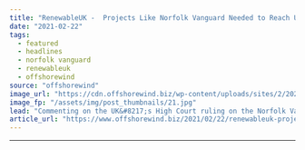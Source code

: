 ```yaml
---
title: "RenewableUK -  Projects Like Norfolk Vanguard Needed to Reach UK’s Offshore Wind Target"
date: "2021-02-22"
tags: 
  - featured
  - headlines
  - norfolk vanguard
  - renewableuk
  - offshorewind
source: "offshorewind"
image_url: "https://cdn.offshorewind.biz/wp-content/uploads/sites/2/2021/02/22110002/Vattenfall_illustration.jpg"
image_fp: "/assets/img/post_thumbnails/21.jpg"
lead: "Commenting on the UK&#8217;s High Court ruling on the Norfolk Vanguard offshore wind project,"
article_url: "https://www.offshorewind.biz/2021/02/22/renewableuk-projects-like-norfolk-vanguard-needed-to-reach-uks-offshore-wind-target/"
---
```


---
